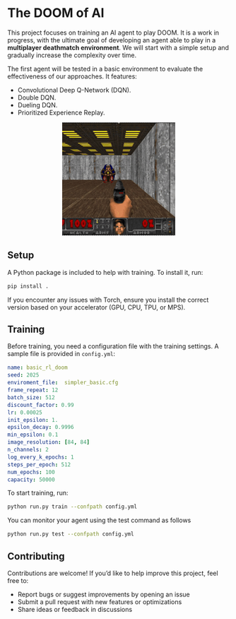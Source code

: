 # The DOOM of AI
This project focuses on training an AI agent to play DOOM. It is a work in progress, with the ultimate goal of developing an agent able to play in a **multiplayer deathmatch environment**. We will start with a simple setup and gradually increase the complexity over time.

The first agent will be tested in a basic environment to evaluate the effectiveness of our approaches. It features:

- Convolutional Deep Q-Network (DQN).
- Double DQN.
- Dueling DQN.
- Prioritized Experience Replay.


<p align="center">
  <img src="assets/demo.gif" alt="Centered GIF"/>
</p>

## Setup

A Python package is included to help with training. To install it, run:

```sh
pip install .
```
If you encounter any issues with Torch, ensure you install the correct version based on your accelerator (GPU, CPU, TPU, or MPS).

## Training

Before training, you need a configuration file with the training settings. A sample file is provided in `config.yml`:


```yaml
name: basic_rl_doom
seed: 2025
enviroment_file:  simpler_basic.cfg
frame_repeat: 12
batch_size: 512
discount_factor: 0.99
lr: 0.00025
init_epsilon: 1.
epsilon_decay: 0.9996
min_epsilon: 0.1
image_resolution: [84, 84]
n_channels: 2
log_every_k_epochs: 1
steps_per_epoch: 512
num_epochs: 100
capacity: 50000
```

To start training, run:

```sh
python run.py train --confpath config.yml 
```

You can monitor your agent using the test command as follows
```sh
python run.py test --confpath config.yml 
```


## Contributing
Contributions are welcome! If you’d like to help improve this project, feel free to:

- Report bugs or suggest improvements by opening an issue
- Submit a pull request with new features or optimizations
- Share ideas or feedback in discussions
